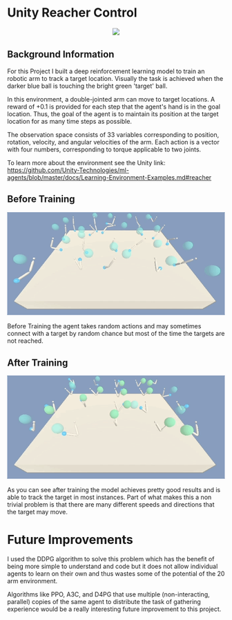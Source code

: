 # Unity Reacher Control

<div style="text-align:center"><img src="https://github.com/Unity-Technologies/ml-agents/raw/master/docs/images/reacher.png" /></div>

## Background Information
For this Project I built a deep reinforcement learning model to train an robotic arm to track a target location. Visually the task is achieved when the darker blue ball is touching the bright green 'target' ball. 

In this environment, a double-jointed arm can move to target locations. A reward of +0.1 is provided for each step that the agent's hand is in the goal location. Thus, the goal of the agent is to maintain its position at the target location for as many time steps as possible.

The observation space consists of 33 variables corresponding to position, rotation, velocity, and angular velocities of the arm. Each action is a vector with four numbers, corresponding to torque applicable to two joints. 

To learn more about the environment see the Unity link:
https://github.com/Unity-Technologies/ml-agents/blob/master/docs/Learning-Environment-Examples.md#reacher

## Before Training

<div style="text-align:center"><img src="/Untrained.gif" /></div>

Before Training the agent takes random actions and may sometimes connect with a target by random chance but most of the time the targets are not reached.

## After Training

<div style="text-align:center"><img src="/Final.gif" /></div>

As you can see after training the model achieves pretty good results and is able to track the target in most instances. Part of what makes this a non trivial problem is that there are many different speeds and directions that the target may move. 

# Future Improvements

I used the DDPG algorithm to solve this problem which has the benefit of being more simple to understand and code but it does not allow individual agents to learn on their own and thus wastes some of the potential of the 20 arm environment. 

Algorithms like PPO, A3C, and D4PG that use multiple (non-interacting, parallel) copies of the same agent to distribute the task of gathering experience would be a really interesting future improvement to this project.
